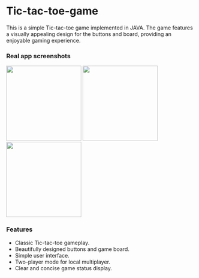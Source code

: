 # Tic-tac-toe-game
This is a simple Tic-tac-toe game implemented in JAVA. The game features a visually appealing design for the buttons and board, providing an enjoyable gaming experience.

### Real app screenshots

<div>
  <img src="https://raw.githubusercontent.com/HseinKt/Tic-tac-toe-game/main/assets/120685276/171aacf1-22dd-463e-9ef5-13d62b0a13a9.jpg" width="200">
  <img src="https://raw.githubusercontent.com/HseinKt/Tic-tac-toe-game/main/assets/120685276/ff33513c-385b-4ac6-a962-62ed68a2e98b.jpg" width="200">
  <img src="https://raw.githubusercontent.com/HseinKt/Tic-tac-toe-game/main/assets/120685276/33a7d321-5e9e-4fba-9426-46a1539a73e6.jpg" width="200">
</div>


### Features
<ul>
  <li>Classic Tic-tac-toe gameplay.</li>
  <li>Beautifully designed buttons and game board. </li>
  <li>Simple user interface. </li>
  <li>Two-player mode for local multiplayer. </li>
  <li>Clear and concise game status display. </li>
</ul>
  
    
    
    
    
